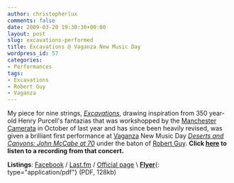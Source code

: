 ```yaml
---
author: christopherlux
comments: false
date: 2009-03-20 19:30:30+00:00
layout: post
slug: excavations-performed
title: Excavations @ Vaganza New Music Day
wordpress_id: 57
categories:
- Performances
tags:
- Excavations
- Robert Guy
- Vaganza
---
```


My piece for nine strings, [_Excavations_](/2009/03/excavations-2/), drawing inspiration from 350 year-old Henry Purcell's fantazias that was workshopped by the [Manchester Camerata](http://www.manchestercamerata.com/) in October of last year and has since been heavily revised, was given a brilliant first performance at [Vaganza](http://www.vaganza.manchester.ac.uk) New Music Day [_Deserts and Canyons: John McCabe at 70_](http://www.arts.manchester.ac.uk/martinharriscentre/mhceventspage.php?eventid=644) under the baton of [Robert Guy](http://www.robert-guy.com/). **Click [here](/2009/03/excavations-2/) to listen to a recording from that concert.**

**Listings**: [Facebook](http://www.facebook.com/event.php?eid=64188134251) / [Last.fm](http://www.last.fm/event/889328) / [Official page](http://www.arts.manchester.ac.uk/martinharriscentre/mhceventspage.php?eventid=643) \\
[**Flyer**](http://v1.chrisswithinbank.net/images/dandc_flyer.pdf){: type="application/pdf"} (PDF, 128kb)
